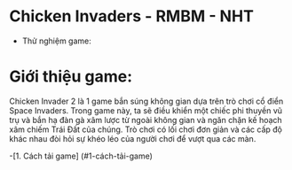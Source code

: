 # Chicken Invaders  - RMBM - NHT

- Thử nghiệm game:
  
# Giới thiệu game: 
Chicken Invader 2 là 1 game bắn súng không gian dựa trên trò chơi cổ điển Space Invaders. Trong game này, ta sẽ điều khiển một chiếc phi thuyền vũ trụ và bắn hạ đàn gà xâm lược từ ngoài không gian và ngăn chặn kế hoạch xâm chiếm Trái Đất của chúng. Trò chơi có lối chơi đơn giản và các cấp độ khác nhau đòi hỏi sự khéo léo của người chơi để vượt qua các màn.

-[1. Cách tải game] (#1-cách-tải-game)
